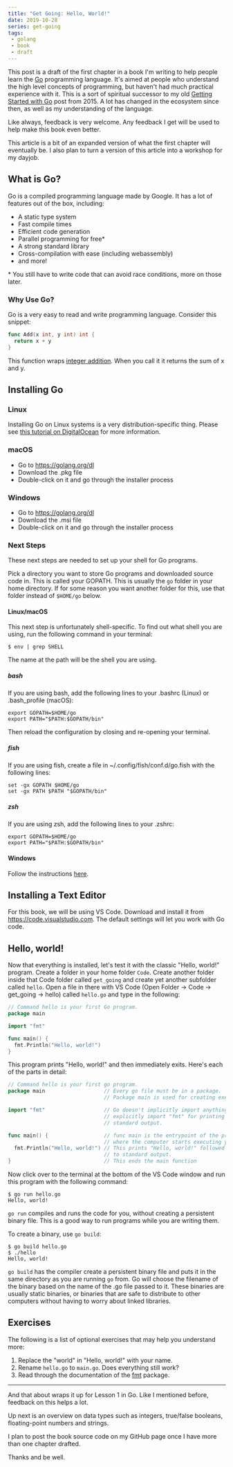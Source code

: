 ```yaml
---
title: "Get Going: Hello, World!"
date: 2019-10-28
series: get-going
tags:
 - golang
 - book
 - draft
---
```


This post is a draft of the first chapter in a book I'm writing to help people learn the
[Go][go] programming language. It's aimed at people who understand the high
level concepts of programming, but haven't had much practical experience with
it. This is a sort of spiritual successor to my old 
[Getting Started with Go][gswg] post from 2015. A lot has changed in the
ecosystem since then, as well as my understanding of the language.

[go]: https://golang.org
[gswg]: https://xeiaso.net/blog/getting-started-with-go-2015-01-28

Like always, feedback is very welcome. Any feedback I get will be used to help
make this book even better.

This article is a bit of an expanded version of what the first chapter will
eventually be. I also plan to turn a version of this article into a workshop for
my dayjob.

## What is Go?

Go is a compiled programming language made by Google. It has a lot of features
out of the box, including:

* A static type system
* Fast compile times
* Efficient code generation
* Parallel programming for free*
* A strong standard library
* Cross-compilation with ease (including webassembly)
* and more!

\* You still have to write code that can avoid race conditions, more on those
later.

### Why Use Go?

Go is a very easy to read and write programming language. Consider this snippet:

```go
func Add(x int, y int) int {
  return x + y
}
```

This function wraps [integer
addition](https://golang.org/ref/spec#Arithmetic_operators). When you call it it
returns the sum of x and y.

## Installing Go

### Linux

Installing Go on Linux systems is a very distribution-specific thing. Please see
[this tutorial on
DigitalOcean](https://www.digitalocean.com/community/tutorials/how-to-install-go-on-ubuntu-18-04)
for more information. 

### macOS

* Go to https://golang.org/dl
* Download the .pkg file
* Double-click on it and go through the installer process

### Windows

* Go to https://golang.org/dl
* Download the .msi file
* Double-click on it and go through the installer process

### Next Steps

These next steps are needed to set up your shell for Go programs.

Pick a directory you want to store Go programs and downloaded source code in.
This is called your GOPATH. This is usually the `go` folder in
your home directory. If for some reason you want another folder for this, use
that folder instead of `$HOME/go` below.

#### Linux/macOS

This next step is unfortunately shell-specific. To find out what shell you are
using, run the following command in your terminal:

```console
$ env | grep SHELL
```

The name at the path will be the shell you are using.

#####  bash

If you are using bash, add the following lines to your .bashrc (Linux) or
.bash_profile (macOS):

```
export GOPATH=$HOME/go
export PATH="$PATH:$GOPATH/bin"
```

Then reload the configuration by closing and re-opening your terminal.

##### fish

If you are using fish, create a file in ~/.config/fish/conf.d/go.fish with the
following lines:

```
set -gx GOPATH $HOME/go
set -gx PATH $PATH "$GOPATH/bin"
```

##### zsh

If you are using zsh, add the following lines to your .zshrc:

```
export GOPATH=$HOME/go
export PATH="$PATH:$GOPATH/bin"
```

#### Windows

Follow the instructions
[here](https://github.com/golang/go/wiki/SettingGOPATH#windows).

## Installing a Text Editor

For this book, we will be using VS Code. Download and install it 
from https://code.visualstudio.com. The default settings will let you work with
Go code.

## Hello, world!

Now that everything is installed, let's test it with the classic "Hello, world!"
program. Create a folder in your home folder `Code`. Create another folder
inside that Code folder called `get_going` and create yet another subfolder
called `hello`. Open a file in there with VS Code (Open Folder -> Code ->
get_going -> hello) called `hello.go` and type in the following:

```go
// Command hello is your first Go program.
package main

import "fmt"

func main() {
  fmt.Println("Hello, world!")
}
```

This program prints "Hello, world!" and then immediately exits. Here's each of
the parts in detail:

```go
// Command hello is your first go program.
package main                   // Every go file must be in a package. 
                               // Package main is used for creating executable files.

import "fmt"                   // Go doesn't implicitly import anything. You need to 
                               // explicitly import "fmt" for printing text to 
                               // standard output.

func main() {                  // func main is the entrypoint of the program, or 
                               // where the computer starts executing your code
  fmt.Println("Hello, world!") // This prints "Hello, world!" followed by a newline
                               // to standard output.
}                              // This ends the main function
```

Now click over to the terminal at the bottom of the VS Code window and run this
program with the following command:

```console
$ go run hello.go
Hello, world!
```

`go run` compiles and runs the code for you, without creating a persistent binary
file. This is a good way to run programs while you are writing them.

To create a binary, use `go build`:

```console
$ go build hello.go
$ ./hello
Hello, world!
```

`go build` has the compiler create a persistent binary file and puts it in the
same directory as you are running `go` from. Go will choose the filename of the
binary based on the name of the .go file passed to it. These binaries are
usually static binaries, or binaries that are safe to distribute to other
computers without having to worry about linked libraries.

## Exercises

The following is a list of optional exercises that may help you understand more:

1. Replace the "world" in "Hello, world!" with your name.
2. Rename `hello.go` to `main.go`. Does everything still work?
3. Read through the documentation of the [fmt][fmt] package.

[fmt]: https://golang.org/pkg/fmt

---

And that about wraps it up for Lesson 1 in Go. Like I mentioned before, feedback
on this helps a lot. 

Up next is an overview on data types such as integers, true/false booleans,
floating-point numbers and strings. 

I plan to post the book source code on my GitHub page once I have more than one
chapter drafted.


Thanks and be well.
